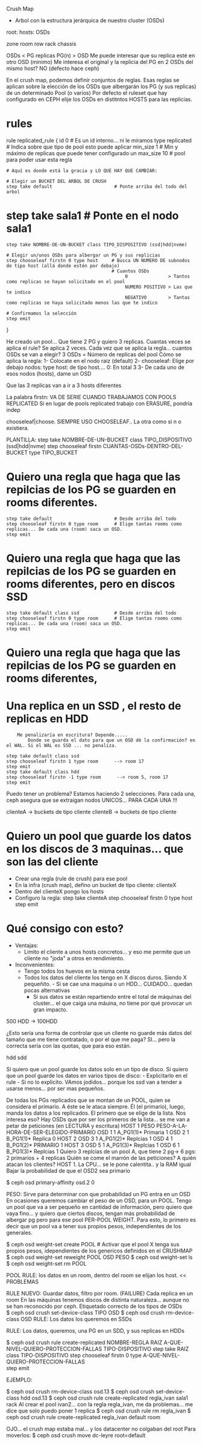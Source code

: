 Crush Map
- Arbol con la estructura jerárquica de nuestro cluster (OSDs)

root:
    hosts:
        OSDs
        
zone room row rack chassis        

OSDs < PG  replicas
PG(n) > OSD
Me puede interesar que su replica esté en otro OSD (minimo)
Me interesa el original y la replicia del PG en 2 OSDs del mismo host? NO (defecto hace ceph)

En el crush map, podemos definir conjuntos de reglas. Esas reglas se aplican sobre la elección de los OSDs
    que albergarán los PG (y sus replicas) de un determinado Pool (o varios)
Por defecto el ruleset que hay configurado en CEPH elije los OSDs en distitntos HOSTS para las replicias.







# rules
rule replicated_rule {
	id 0                                # Es un id interno... ni le miramos
	type replicated                     # Indica sobre que tipo de pool esto puede aplicar
	min_size 1                          # Min y máximo de replicas que puede tener configurado un 
	max_size 10                         # pool para poder usar esta regla
	
	# Aquí es donde está la gracia y LO QUE HAY QUE CAMBIAR:
	
	# Elegir un BUCKET DEL ARBOL DE CRUSH
	step take default                       # Ponte arriba del todo del arbol
#	step take sala1                         # Ponte en el nodo sala1
	step take NOMBRE-DE-UN-BUCKET class TIPO_DISPOSITIVO (ssd|hdd|nvme)

	# Elegir un/unos OSDs para albergar un PG y sus replicias
	step chooseleaf firstn 0 type host     # Busca UN NUMERO DE subnodos de tipo host (allá donde estén por debajo)
	                                       # Cuantos OSDs 
	                                            0               > Tantos como replicas se hayan solicitado en el pool
	                                            NUMERO POSITIVO > Las que te indico
	                                            NEGATIVO        > Tantas como replicas se haya solicitado menos las que te indico

	# Confirmamos la selección
	step emit
}


He creado un pool... Que tiene 2 PG y quiero 3 replicas.
Cuantas veces se aplica el rule?                                        Se aplica 2 veces.
Cada vez que se aplica la regla... cuantos OSDs se van a elegir?        3 OSDs = Número de replicas del pool
Cómo se aplica la regla:
    1- Colocate en el nodo raiz (default)
    2- chooseleaf: Elige por debajo nodos:
       type host: de tipo host.... 
       0: En total 3
    3- De cada uno de esos nodos (hosts), dame un OSD

Que las 3 replicas van a ir a 3 hosts diferentes

La palabra firstn: VA DE SERIE CUANDO TRABAJAMOS CON POOLS REPLICATED
Si en lugar de pools replicated trabajo con ERASURE, pondría indep

chooseleaf|choose.  SIEMPRE USO CHOOSELEAF.. La otra como si n o existiera.

PLANTILLA: 
step take NOMBRE-DE-UN-BUCKET class TIPO_DISPOSITIVO (ssd|hdd|nvme)
step chooseleaf firstn CUANTAS-OSDs-DENTRO-DEL-BUCKET type TIPO_BUCKET

# Quiero una regla que haga que las repilcias de los PG se guarden en rooms diferentes.
	step take default                       # Desde arriba del todo
	step chooseleaf firstn 0 type room      # Elige tantas rooms como replicas... De cada una (room) saca un OSD.
	step emit

# Quiero una regla que haga que las repilcias de los PG se guarden en rooms diferentes, pero en discos SSD
	step take default class ssd             # Desde arriba del todo
	step chooseleaf firstn 0 type room      # Elige tantas rooms como replicas... De cada una (room) saca un OSD.
	step emit

# Quiero una regla que haga que las repilcias de los PG se guarden en rooms diferentes, 
# Una replica en un SSD , el resto de replicas en HDD 
        Me penalizaría en escritura? Depende.....
            Donde se guarda el dato para que un OSD dé la confirmación? en el WAL. Si el WAL es SSD ... no penaliza.
            
	step take default class ssd             
	step chooseleaf firstn 1 type room      --> room 17
	step emit
	step take default class hdd             
	step chooseleaf firstn -1 type room      --> room 5, room 17
	step emit
	
Puedo tener un problema?
    Estamos haciendo 2 selecciones. Para cada una, ceph asegura que se extraigan nodos UNICOS... PARA CADA UNA !!!
    
clienteA -> buckets de tipo cliente
clienteB -> buckets de tipo cliente


# Quiero un pool que guarde los datos en los discos de 3 maquinas... que son las del cliente
- Crear una regla (rule de crush) para ese pool
- En la infra (crush map), defino un bucket de tipo cliente: clienteX
- Dentro del clienteX pongo los hosts
- Configuro la regla:
    step take clienteA
	step chooseleaf firstn 0 type host
	step emit

# Qué consigo con esto?
- Ventajas:
    - Limito el cliente a unos hosts concretos... y eso me permite que un cliente no "joda" a otros en rendimiento.
- Inconvenientes:
    - Tengo todos los huevos en la misma cesta
    - Todos los datos del cliente los tengo en X discos duros. Siendo X pequeñito.
            - Si se cae una maquina o un HDD... CUIDADO... quedan pocas alternativas
        - Si sus datos se están repartiendo entre el total de máquinas del cluster... el que caiga una máuina, no tiene por qué provocar un gran impacto.

500 HDD -> 100HDD

¿Esto sería una forma de controlar que un cliente no guarde más datos del tamaño que me tiene contratado, o por el que me paga?
SI... pero la correcta sería con las quotas, que para eso están.


hdd sdd

Si quiero que un pool guarde los datos solo en un tipo de disco.
Si quiero que un pool guarde los datos en varios tipos de disco:
    - Explicitarlo en el rule
    - Si no lo explicito. VAmos jodidos... porque los ssd van a tender a usarse menos... por ser mas pequeños.

De todas los PGs replicados que se montan de un POOL, quien se considera el primario.
A éste se le ataca siempre. Él (el primario), luego, manda los datos a los replicados.
El primero que se elige de la lista. Nos interesa eso? Hay OSDs que por ser los primeros de la lista... se me van a petar de peticiones (en LECTURA y escritura)
HOST 1          PESO                                    PESO-A-LA-HORA-DE-SER-ELEGIDO-PRIMARIO
    OSD 1       1           A_PG1(1)* Primaria                  1
    OSD 2       1           B_PG1(1)* Replica                   0
HOST 2
    OSD 3       1           A_PG1(2)* Replcias                  1
    OSD 4       1           B_PG1(2)* PRIMARIO                  1
HOST 3
    OSD 5       1           A_PG1(3)* Replcias                  1
    OSD 6       1           B_PG1(3)* Replcias                  1
Quiero 3 replcias de un pool A, que tiene 2 pg-> 6 pgs: 2 primarios + 4 replicas
Quién se come el marrón de las peticiones? A quién atacan los clientes? HOST 1. La CPU... se le pone calentita.. y la RAM igual
    Bajar la probabilidad de que el OSD2 sea primario

$ ceph osd primary-affinity osd.2 0

PESO: Sirve para determinar con que probabilidad un PG entra en un OSD
En ocasiones queremos cambiar el peso de un OSD, para un POOL. 
Tengo un pool que va a ser pequeño en cantidad de información, pero quiero que vaya fino... y quiero que ciertos discos, 
tengan más probabilidad de albergar pg pero para ese pool
PER-POOL WEIGHT.
Para esto, lo primero es decir que un pool va a tener sus propios pesos, independientes de los generales.

$ ceph osd weight-set create POOL           # Activar que el pool X tenga sus propios pesos, idependientes de los genericos definidos en el CRUSHMAP
$ ceph osd weight-set reweight POOL OSD PESO
$ ceph osd weight-set ls
$ ceph osd weight-set rm POOL

POOL
RULE: los datos en un room, dentro del room se elijan los host. << PROBLEMAS 
>
RULE NUEVO: Guardar datos, filtro por room. (FAILURE) Cada replica en un room
En las máquinas tenemos discos de distinta naturaleza... aunque no se han reconocido por ceph.
    Etiquetado correcto de los tipos de OSDs    
$ ceph osd crush set-device-class TIPO OSD
$ ceph osd crush rm-device-class OSD
RULE: Los datos los queremos en SSDs

RULE: Los datos, queremos, una PG en un SDD, y sus replicas en HDDs


$ ceph osd crush rule create-replicated NOMBRE-REGLA RAIZ A-QUE-NIVEL-QUIERO-PROTECCION-FALLAS TIPO-DISPOSITIVO
	step take RAIZ class TIPO-DISPOSITIVO
	step chooseleaf firstn 0 type A-QUE-NIVEL-QUIERO-PROTECCION-FALLAS      
	step emit
	
EJEMPLO:

$ ceph osd crush rm-device-class osd.13
$ ceph osd crush set-device-class hdd osd.13
$ ceph osd crush rule create-replicated regla_ivan sala1 rack
 Al crear el pool ivan2... con la regla regla_ivan, me da problemas... me dice que solo puedo poner 1 replica 
$ ceph osd crush rule rm regla_ivan
$ ceph osd crush rule create-replicated regla_ivan default room

OJO... el crush map estaba mal... y los datacenter no colgaban del root
Para moverlos:
$ ceph osd crush move dc-leyre root=default
